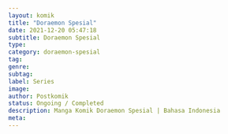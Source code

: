 ```yaml
---
layout: komik
title: "Doraemon Spesial"
date: 2021-12-20 05:47:18
subtitle: Doraemon Spesial
type: 
category: doraemon-spesial
tag: 
genre: 
subtag: 
label: Series
image: 
author: Postkomik
status: Ongoing / Completed
description: Manga Komik Doraemon Spesial | Bahasa Indonesia
meta: 
---
```

